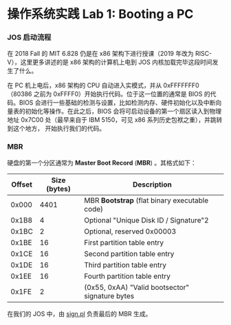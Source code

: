 # 操作系统实践 Lab 1: Booting a PC

###  JOS 启动流程

在 2018 Fall 的 MIT 6.828 仍是在 x86 架构下进行授课（2019 年改为 RISC-V），这里更多讲述的是 x86 架构的计算机上电到 JOS 内核加载完毕这段时间发生了什么。

在 PC 机上电后，x86 架构的 CPU 自动进入实模式，并从 0xFFFFFFF0 （80386 之前为 0xFFFF0）开始执行代码。位于这一位置的通常是 BIOS 的代码。BIOS 会进行一些基础的检测与设置，比如检测内存、硬件初始化以及中断向量表的初始化等操作。在此之后，BIOS 会将可启动设备的第一个扇区读入到物理地址 0x7C00 处（最早来自于 IBM 5150，可见 x86 系列历史包袱之重），并跳转到这个地方， 开始执行我们的代码。

### MBR

硬盘的第一个分区通常为 **Master Boot Record** (**MBR**) 。其格式如下：

| Offset | Size (bytes) | Description                                     |
| ------ | ------------ | ----------------------------------------------- |
| 0x000  | 4401         | MBR **Bootstrap** (flat binary executable code) |
| 0x1B8  | 4            | Optional "Unique Disk ID / Signature"2          |
| 0x1BC  | 2            | Optional, reserved 0x00003                      |
| 0x1BE  | 16           | First partition table entry                     |
| 0x1CE  | 16           | Second partition table entry                    |
| 0x1DE  | 16           | Third partition table entry                     |
| 0x1EE  | 16           | Fourth partition table entry                    |
| 0x1FE  | 2            | (0x55, 0xAA) "Valid bootsector" signature bytes |

在我们的 JOS 中，由 [sign.pl](https://github.com/name1e5s/JOS/blob/lab1/boot/sign.pl) 负责最后的 MBR 生成。